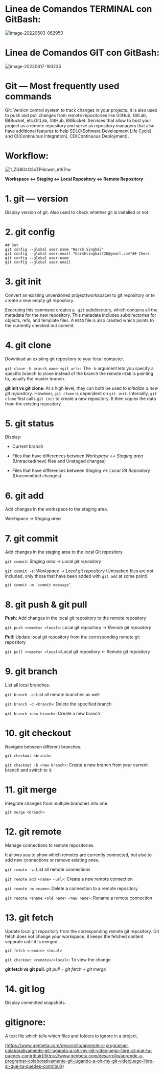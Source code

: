 # Linea de Comandos TERMINAL con GitBash:

![image-20220503-062950](https://user-images.githubusercontent.com/91127281/176974226-25024a4b-a1be-48b2-99c0-1e1fd4f8b61a.png)


# Linea de Comandos GIT con GitBash:

![image-20220617-193235](https://user-images.githubusercontent.com/91127281/176974243-7e39da3f-6619-45dd-b3b6-4f796f59267c.png)


# Git — Most frequently used commands

Git: Version control system to track changes in your projects.
It is also used to push and pull changes from remote repositories like GitHub, GitLab, BitBucket, etc.GitLab, GitHub, BitBucket: Services that allow to host your project as a remote repository and serve as repository managers that also have additional features to help SDLC(Software Development Life Cycle) and CI(Continuous Integration), CD(Continuous Deployment).

# Workflow:

![1_ZG8OzO2oTPi6cwm_e1h7rw](https://user-images.githubusercontent.com/91127281/176974251-642714ec-66d2-4f98-b3b9-35ce0d5d0e0b.png)


**Workspace ↔ Staging ↔ Local Repository ↔ Remote Repository**

# 1\. git — version

Display version of git. Also used to check whether git is installed or not.

# 2\. git config

```
## Set
git config --global user.name "Harsh Singhal"
git config --global user.email "harshsinghal726@gmail.com"## Check
git config --global user.name
git config --global user.email
```

# 3\. git init

Convert an existing unversioned project(workspace) to git repository or to create a new empty git repository.

Executing this command creates a `.git` subdirectory, which contains all the metadata for the new repository. This metadata includes subdirectories for objects, refs, and template files. A `HEAD` file is also created which points to the currently checked out commit.

# 4\. git clone

Download an existing git repository to your local computer.

`git clone -b branch_name <git url>:` The `-b` argument lets you specify a specific branch to clone instead of the branch the remote `HEAD` is pointing to, usually the master branch.

**git init vs git clone:** At a high level, they can both be used to _initialize a new git repository_. However, `git clone` is dependent on `git init`. Internally, `git clone` first calls `git init` to create a new repository. It then copies the data from the existing repository.

# 5\. git status

Display:

*   Current branch
    
*   Files that have differences between _Workspace ↔ Staging area_ (Untracked(new) files and Unstaged changes)
    
*   Files that have differences between _Staging ↔ Local Git Repository_ (Uncommitted changes)
    

# 6\. git add

Add changes in the workspace to the staging area.

_Workspace → Staging area_

# 7\. git commit

Add changes in the staging area to the local Git repository

`git commit`: _Staging area → Local git repository_

`git commit -a`: _Workspace → Local git repository_ (Untracked files are not included, only those that have been added with `git add` at some point)

`git commit -m ‘commit message’`

# 8\. git push & git pull

**Push:** Add changes in the local git repository to the remote repository

`git push <remote> <local>`: Local git repository _→ Remote git repository_

**Pull:** Update local git repository from the corresponding remote git repository

`git pull <remote> <local>`:Local git repository ← Remote git repository

# 9\. git branch

List all local branches.

`git branch -a`: List all remote branches as well

`git branch -d <branch>`: Delete the specified branch

`git branch <new branch>`: Create a new branch

# 10\. git checkout

Navigate between different branches.

`git checkout <branch>`

`git checkout -b <new branch>`: Create a new branch from your current branch and switch to it.

# 11\. git merge

Integrate changes from multiple branches into one.

`git merge <branch>`

# 12\. git remote

Manage connections to remote repositories.

It allows you to show which remotes are currently connected, but also to add new connections or remove existing ones.

`git remote -v`: List all remote connections

`git remote add <name> <url>`: Create a new remote connection

`git remote rm <name>`: Delete a connection to a remote repository

`git remote rename <old name> <new name>`: Rename a remote connection

# 13\. git fetch

Update local git repository from the corresponding remote git repository. Git fetch does not change your workspace, it keeps the fetched content separate until it is merged.

`git fetch <remote> <local>`

`git checkout <remote>/<local>`: To view the change

**git fetch vs git pull:** _git pull = git fetch + git merge_

# 14\. git log

Display committed snapshots.

# gitignore:

A text file which tells which files and folders to ignore in a project.

[https://www.genbeta.com/desarrollo/aprende-a-programar-colaborativamente-git-jugando-a-oh-my-git-videojuego-libre-al-que-tu-puedes-contribuir](https://www.genbeta.com/desarrollo/aprende-a-programar-colaborativamente-git-jugando-a-oh-my-git-videojuego-libre-al-que-tu-puedes-contribuir)
